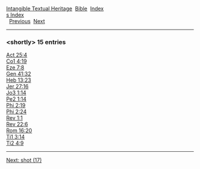 [Intangible Textual Heritage](../../index)  [Bible](../index) 
[Index](index)   
[s Index](_s_)  
  [Previous](c10350)  [Next](c10352) 

------------------------------------------------------------------------

### &lt;shortly&gt; 15 entries

[Act 25:4](../kjv/act025.htm#004)  
[Co1 4:19](../kjv/co1004.htm#019)  
[Eze 7:8](../kjv/eze007.htm#008)  
[Gen 41:32](../kjv/gen041.htm#032)  
[Heb 13:23](../kjv/heb013.htm#023)  
[Jer 27:16](../kjv/jer027.htm#016)  
[Jo3 1:14](../kjv/jo3001.htm#014)  
[Pe2 1:14](../kjv/pe2001.htm#014)  
[Phi 2:19](../kjv/phi002.htm#019)  
[Phi 2:24](../kjv/phi002.htm#024)  
[Rev 1:1](../kjv/rev001.htm#001)  
[Rev 22:6](../kjv/rev022.htm#006)  
[Rom 16:20](../kjv/rom016.htm#020)  
[Ti1 3:14](../kjv/ti1003.htm#014)  
[Ti2 4:9](../kjv/ti2004.htm#009)  

------------------------------------------------------------------------

[Next: shot (17)](c10352)
